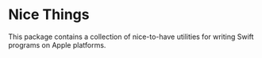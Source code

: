 # Nice Things

This package contains a collection of nice-to-have utilities for writing Swift programs on Apple platforms.
